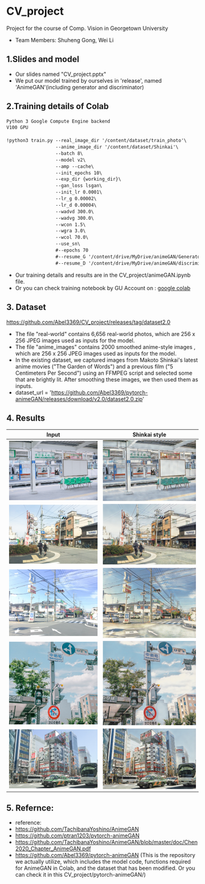 # CV_project
Project for the course of Comp. Vision in Georgetown University
- Team Members: Shuheng Gong, Wei Li


## 1.Slides and model
- Our slides named "CV_project.pptx"
- We put our model trained by ourselves in 'release', named 'AnimeGAN'(including generator and discriminator)


## 2.Training details of Colab
```xml
Python 3 Google Compute Engine backend
V100 GPU

!python3 train.py --real_image_dir '/content/dataset/train_photo'\
                  --anime_image_dir '/content/dataset/Shinkai'\
                  --batch 8\
                  --model v2\
                  --amp --cache\
                  --init_epochs 10\
                  --exp_dir {working_dir}\
                  --gan_loss lsgan\
                  --init_lr 0.0001\
                  --lr_g 0.00002\
                  --lr_d 0.00004\
                  --wadvd 300.0\
                  --wadvg 300.0\
                  --wcon 1.5\
                  --wgra 3.0\
                  --wcol 70.0\
                  --use_sn\
                  #--epochs 70
                  #--resume_G '/content/drive/MyDrive/animeGAN/GeneratorV2_train_photo_Shinkai.pt'\
                  #--resume_D '/content/drive/MyDrive/animeGAN/discriminator_train_photo_Shinkai.pt'\
```
- Our training details and results are in the CV_project/animeGAN.ipynb file.
- Or you can check training notebook by GU Account on : [google colab](https://colab.research.google.com/drive/1Jk11AZO-pmQRfcGF3t-D3aLqSV9KZVq9#scrollTo=cn88CEIiHWE3)

## 3. Dataset
https://github.com/Abel3369/CV_project/releases/tag/dataset2.0
- The file "real-world" contains 6,656 real-world photos, which are 256 x 256 JPEG images used as inputs for the model.
- The file "anime_images" contains 2000 smoothed anime-style images , which are 256 x 256 JPEG images used as inputs for the model.
- In the existing dataset, we captured images from Makoto Shinkai's latest anime movies ("The Garden of Words") and a previous film ("5 Centimeters Per Second") using an FFMPEG script and selected some that are brightly lit. After smoothing these images, we then used them as inputs.
- dataset_url = 'https://github.com/Abel3369/pytorch-animeGAN/releases/download/v2.0/dataset2.0.zip'

## 4. Results
| Input | Shinkai style |
|--|--|
|![](./examples/input/1.jpg)|![](./examples/output/1.jpg)|
|![](./examples/input/2.jpg)|![](./examples/output/2.jpg)|
|![](./examples/input/3.jpg)|![](./examples/output/3.jpg)|
|![](./examples/input/4.jpg)|![](./examples/output/4.jpg)|
|![](./examples/input/5.jpg)|![](./examples/output/5.jpg)|

## 5. Refernce:
- reference:
- https://github.com/TachibanaYoshino/AnimeGAN
- https://github.com/ptran1203/pytorch-animeGAN
- https://github.com/TachibanaYoshino/AnimeGAN/blob/master/doc/Chen2020_Chapter_AnimeGAN.pdf
- https://github.com/Abel3369/pytorch-animeGAN (This is the repository we actually utilize, which includes the model code, functions required for AnimeGAN in Colab, and the dataset that has been modified. Or you can check it in this CV_project/pytorch-animeGAN/)
